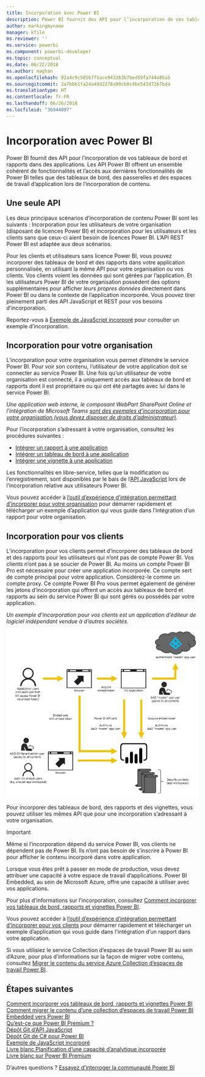 ```yaml
---
title: Incorporation avec Power BI
description: Power BI fournit des API pour l’incorporation de vos tableaux de bord et rapports dans des applications.
author: markingmyname
manager: kfile
ms.reviewer: ''
ms.service: powerbi
ms.component: powerbi-developer
ms.topic: conceptual
ms.date: 06/22/2018
ms.author: maghan
ms.openlocfilehash: 82a4c9c58567f5ace943363b7bed59fa744e85a5
ms.sourcegitcommit: 2a7bbb1fa24a49d2278a90cb0c4be543d7267bda
ms.translationtype: HT
ms.contentlocale: fr-FR
ms.lasthandoff: 06/26/2018
ms.locfileid: "36944097"
---
```

# <a name="embedding-with-power-bi"></a>Incorporation avec Power BI
Power BI fournit des API pour l’incorporation de vos tableaux de bord et rapports dans des applications. Les API Power BI offrent un ensemble cohérent de fonctionnalités et l’accès aux dernières fonctionnalités de Power BI telles que des tableaux de bord, des passerelles et des espaces de travail d’application lors de l’incorporation de contenu.

## <a name="a-single-api"></a>Une seule API
Les deux principaux scénarios d’incorporation de contenu Power BI sont les suivants :  Incorporation pour les utilisateurs de votre organisation (disposant de licences Power BI) et incorporation pour les utilisateurs et les clients sans que ceux-ci aient besoin de licences Power BI. L’API REST Power BI est adaptée aux deux scénarios. 

Pour les clients et utilisateurs sans licence Power BI, vous pouvez incorporer des tableaux de bord et des rapports dans votre application personnalisée, en utilisant la même API pour votre organisation ou vos clients. Vos clients voient les données qui sont gérées par l’application. Et les utilisateurs Power BI de votre organisation possèdent des options supplémentaires pour afficher *leurs propres données* directement dans Power BI ou dans le contexte de l’application incorporée. Vous pouvez tirer pleinement parti des API JavaScript et REST pour vos besoins d’incorporation.

Reportez-vous à [Exemple de JavaScript incorporé](https://microsoft.github.io/PowerBI-JavaScript/demo/) pour consulter un exemple d’incorporation.

## <a name="embedding-for-your-organization"></a>Incorporation pour votre organisation
L’incorporation pour votre organisation vous permet d’étendre le service Power BI. Pour voir son contenu, l’utilisateur de votre application doit se connecter au service Power BI. Une fois qu’un utilisateur de votre organisation est connecté, il a uniquement accès aux tableaux de bord et rapports dont il est propriétaire ou qui ont été partagés avec lui dans le service Power BI. 

*Une application web interne, le composant WebPart SharePoint Online et l’intégration de Microsoft Teams [sont des exemples d’incorporation pour votre organisation (vous devez disposer de droits d’administrateur)](https://powerbi.microsoft.com/en-us/blog/power-bi-teams-up-with-microsoft-teams/).*

Pour l’incorporation s’adressant à votre organisation, consultez les procédures suivantes :

* [Intégrer un rapport à une application](integrate-report.md)
* [Intégrer un tableau de bord à une application](integrate-dashboard.md)
* [Intégrer une vignette à une application](integrate-tile.md)

Les fonctionnalités en libre-service, telles que la modification ou l’enregistrement, sont disponibles par le bais de l’[API JavaScript](https://github.com/Microsoft/PowerBI-JavaScript) lors de l’incorporation relative aux utilisateurs Power BI.

Vous pouvez accéder à [l’outil d’expérience d’intégration permettant d’incorporer pour votre organisation](https://aka.ms/embedsetup/UserOwnsData) pour démarrer rapidement et télécharger un exemple d’application qui vous guide dans l’intégration d’un rapport pour votre organisation.

## <a name="embedding-for-your-customers"></a>Incorporation pour vos clients
L’incorporation pour vos clients permet d’incorporer des tableaux de bord et des rapports pour les utilisateurs qui n’ont pas de compte Power BI. Vos clients n’ont pas à se soucier de Power BI. Au moins un compte Power BI Pro est nécessaire pour créer une application incorporée. Ce compte sert de compte principal pour votre application. Considérez-le comme un compte proxy. Ce compte Power BI Pro vous permet également de générer les jetons d’incorporation qui offrent un accès aux tableaux de bord et rapports au sein du service Power BI qui sont gérés ou possédés par votre application. 

*Un exemple d’incorporation pour vos clients est un application d’éditeur de logiciel indépendant vendue à d’autres sociétés.*

![Flux relatif à l’incorporation de vos clients](media/embedding/powerbi-embed-flow.png)

Pour incorporer des tableaux de bord, des rapports et des vignettes, vous pouvez utiliser les mêmes API que pour une incorporation s’adressant à votre organisation.

> [!IMPORTANT]
> Même si l’incorporation dépend du service Power BI, vos clients ne dépendent pas de Power BI. Ils n’ont pas besoin de s’inscrire à Power BI pour afficher le contenu incorporé dans votre application.
> 

Lorsque vous êtes prêt à passer en mode de production, vous devez attribuer une capacité à votre espace de travail d’applications. Power BI Embedded, au sein de Microsoft Azure, offre une capacité à utiliser avec vos applications.

Pour plus d’informations sur l’incorporation, consultez [Comment incorporer vos tableaux de bord, rapports et vignettes Power BI](embedding-content.md).

Vous pouvez accéder à [l’outil d’expérience d’intégration permettant d’incorporer pour vos clients](https://aka.ms/embedsetup/AppOwnsData) pour démarrer rapidement et télécharger un exemple d’application qui vous guide dans l’intégration d’un rapport dans votre application.

Si vous utilisiez le service Collection d’espaces de travail Power BI au sein d’Azure, pour plus d’informations sur la façon de migrer votre contenu, consultez [Migrer le contenu du service Azure Collection d’espaces de travail Power BI](migrate-from-powerbi-embedded.md).

## <a name="next-steps"></a>Étapes suivantes
[Comment incorporer vos tableaux de bord, rapports et vignettes Power BI](embedding-content.md)  
[Comment migrer le contenu d’une collection d’espaces de travail Power BI Embedded vers Power BI](migrate-from-powerbi-embedded.md)  
[Qu’est-ce que Power BI Premium ?](../service-premium.md)  
[Dépôt Git d’API JavaScript](https://github.com/Microsoft/PowerBI-JavaScript)  
[Dépôt Git de C# pour Power BI ](https://github.com/Microsoft/PowerBI-CSharp)  
[Exemple de JavaScript incorporé](https://microsoft.github.io/PowerBI-JavaScript/demo/)  
[Livre blanc Planification d’une capacité d’analytique incorporée](https://aka.ms/pbiewhitepaper)  
[Livre blanc sur Power BI Premium](https://aka.ms/pbipremiumwhitepaper)  

D’autres questions ? [Essayez d’interroger la communauté Power BI](http://community.powerbi.com/)

